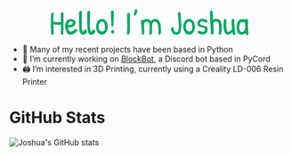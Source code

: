 <p align="center"><a href="https://joshuaburt.dev"><img alt="Hello, I'm Joshua." src="./images/Introduction.png"/></a></p>

- 🐍 Many of my recent projects have been based in Python
- 🔭 I’m currently working on [BlockBot](https://github.com/Joshua-Burt/BlockBot), a Discord bot based in PyCord
- 🖨 I’m interested in 3D Printing, currently using a Creality LD-006 Resin Printer

# GitHub Stats
![Joshua's GitHub stats](https://github-readme-stats.vercel.app/api/top-langs/?username=Joshua-Burt&theme=aura_dark&hide_border=false&include_all_commits=true&count_private=true&layout=compact&exclude_repo=Space-Pirate,BrightLights,JoshuaBurt-dev)


<!--
**Joshua-Burt/Joshua-Burt** is a ✨ _special_ ✨ repository because its `README.md` (this file) appears on your GitHub profile.

Here are some ideas to get you started:


- 👯 I’m looking to collaborate on ...
- 🤔 I’m looking for help with ...
- 💬 Ask me about ...
- 📫 How to reach me: ...
- 😄 Pronouns: ...
- ⚡ Fun fact: ...
-->
